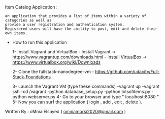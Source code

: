 Item Catalog Application :

	an application that provides a list of items within a variety of categories as well as 
	provide a user registration and authentication system. 
	Registered users will have the ability to post, edit and delete their own items.

* How to run this application 

	1- Install Vagrant and VirtualBox
		- Install Vagrant     -> https://www.vagrantup.com/downloads.html
 		- Install VirtualBox  -> https://www.virtualbox.org/wiki/Downloads
	
	2- Clone the fullstack-nanodegree-vm
		- https://github.com/udacity/Full-Stack-Foundations

	3- Launch the Vagrant VM (type these commands)
		-vagrant up 
		-vagrant ssh 
		-cd /vagrant 
		-python database_setup.py
		-python lotsofitems.py
		-python webserver.py
	4- Go to your browser and type " localhost:8080 " 
	5- Now you can surf the application ( login , add , edit , delete ).

Written By : oMnia Elsayed ( omniamorsi2020@gmail.com )
